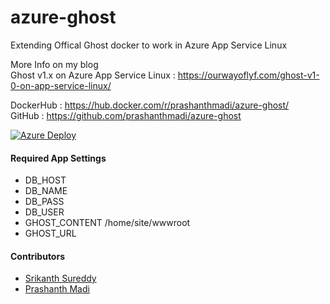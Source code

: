 # azure-ghost
Extending Offical Ghost docker to work in Azure App Service Linux

More Info on my blog<br>
Ghost v1.x on Azure App Service Linux : https://ourwayoflyf.com/ghost-v1-0-on-app-service-linux/

DockerHub : https://hub.docker.com/r/prashanthmadi/azure-ghost/<br>
GitHub : https://github.com/prashanthmadi/azure-ghost

[![Azure Deploy](http://azuredeploy.net/deploybutton.png)](https://portal.azure.com/#create/Microsoft.Template/uri/https%3a%2f%2fraw.githubusercontent.com%2fprashanthmadi%2fazure-ghost%2fmaster%2fazuredeploy.json)

#### Required App Settings
- DB_HOST
- DB_NAME
- DB_PASS
- DB_USER
- GHOST_CONTENT /home/site/wwwroot
- GHOST_URL

#### Contributors
- [Srikanth Sureddy](https://github.com/sureddy1)
- [Prashanth Madi](https://github.com/prashanthmadi)